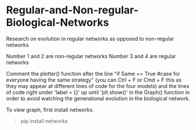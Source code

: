 # Regular-and-Non-regular-Biological-Networks
Research on evolution in regular networks as opposed to non-regular networks

Number 1 and 2 are non-regular networks
Number 3 and 4 are regular networks

Comment the plotter() function after the line "if Same == True #case for everyone having the same strategy" (you can Ctrl + F or Cmd + F this as they may appear at different lines of code for the four models) and the lines of code right under 'label = {}' up until 'plt.show()' in the Graph() function in order to avoid watching the generational evolution in the biological network. 

To view graph, first install networkx.

> pip install networkx
